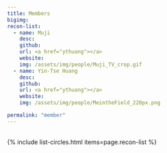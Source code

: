 ```yaml
---
title: Members
bigimg: 
recon-list:
  - name: Muji
    desc: 
    github: 
    url: <a href="ythuang"></a>
    website: 
    img: /assets/img/people/Muji_TV_crop.gif
  - name: Yin-Tse Huang
    desc: 
    github: 
    url: <a href="ythuang"></a>
    website: 
    img: /assets/img/people/MeintheField_220px.png

permalink: "member"
---
```

<br>
{% include list-circles.html items=page.recon-list %}
